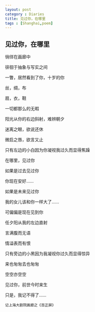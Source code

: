 ```yaml
---
layout: post
category : Diaries
title: 见过你，在哪里
tags : [Shanghai,poem]
---
```

## 见过你，在哪里 ##

徜徉在画廊中

徘徊于抽象与写实之间

一瞥，居然看到了你，十岁的你

丝，绸，布

扇，衣，鞋

一切都那么的无暇

阳光从你的右边斜射，难辨朝夕

迷离之眼，欲说还休

微启之唇，欲言又止

只有左边的小白因为你凝视我过久而显得焦躁

在哪里，见过你

如果是过去见过你

你现在安好……

如果是未来见过你

我的女儿该和你一样大了……

可偏偏是现在见到你

任夕阳从我的左边直射

言满腹而无语

情溢表而有恨

只有旁边的小黑因为我凝视你过久而显得惊异

来也匆匆去也匆匆

空空亦空空

见过你，前世今时来生

只是，我记不得了……

    记上海大剧院画廊之《百正屏》